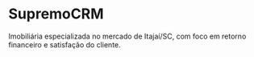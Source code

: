 # SupremoCRM
Imobiliária especializada no mercado de Itajaí/SC, com foco em retorno financeiro e satisfação do cliente.
